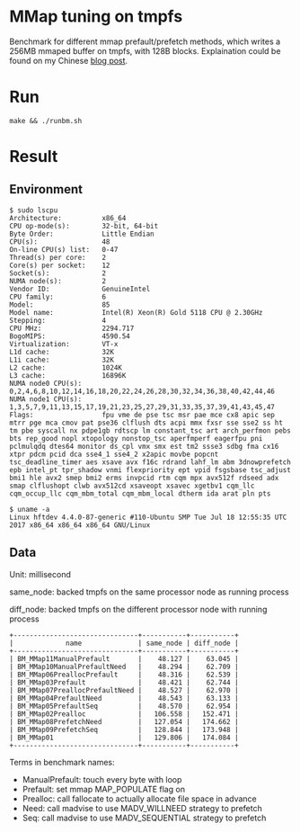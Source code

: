 # MMap tuning on tmpfs
Benchmark for different mmap prefault/prefetch methods, which writes a 256MB mmaped buffer on tmpfs, with 128B blocks. Explaination could be found on my Chinese [blog post](http://xoyo.space/2017/11/mmap-performance-analyzing-and-tuning/).

# Run
```
make && ./runbm.sh
```

# Result
## Environment
```
$ sudo lscpu
Architecture:          x86_64
CPU op-mode(s):        32-bit, 64-bit
Byte Order:            Little Endian
CPU(s):                48
On-line CPU(s) list:   0-47
Thread(s) per core:    2
Core(s) per socket:    12
Socket(s):             2
NUMA node(s):          2
Vendor ID:             GenuineIntel
CPU family:            6
Model:                 85
Model name:            Intel(R) Xeon(R) Gold 5118 CPU @ 2.30GHz
Stepping:              4
CPU MHz:               2294.717
BogoMIPS:              4590.54
Virtualization:        VT-x
L1d cache:             32K
L1i cache:             32K
L2 cache:              1024K
L3 cache:              16896K
NUMA node0 CPU(s):     0,2,4,6,8,10,12,14,16,18,20,22,24,26,28,30,32,34,36,38,40,42,44,46
NUMA node1 CPU(s):     1,3,5,7,9,11,13,15,17,19,21,23,25,27,29,31,33,35,37,39,41,43,45,47
Flags:                 fpu vme de pse tsc msr pae mce cx8 apic sep mtrr pge mca cmov pat pse36 clflush dts acpi mmx fxsr sse sse2 ss ht tm pbe syscall nx pdpe1gb rdtscp lm constant_tsc art arch_perfmon pebs bts rep_good nopl xtopology nonstop_tsc aperfmperf eagerfpu pni pclmulqdq dtes64 monitor ds_cpl vmx smx est tm2 ssse3 sdbg fma cx16 xtpr pdcm pcid dca sse4_1 sse4_2 x2apic movbe popcnt tsc_deadline_timer aes xsave avx f16c rdrand lahf_lm abm 3dnowprefetch epb intel_pt tpr_shadow vnmi flexpriority ept vpid fsgsbase tsc_adjust bmi1 hle avx2 smep bmi2 erms invpcid rtm cqm mpx avx512f rdseed adx smap clflushopt clwb avx512cd xsaveopt xsavec xgetbv1 cqm_llc cqm_occup_llc cqm_mbm_total cqm_mbm_local dtherm ida arat pln pts

$ uname -a
Linux hftdev 4.4.0-87-generic #110-Ubuntu SMP Tue Jul 18 12:55:35 UTC 2017 x86_64 x86_64 x86_64 GNU/Linux
```
## Data
Unit: millisecond

same_node: backed tmpfs on the same processor node as running process

diff_node: backed tmpfs on the different processor node with running process
```
+-------------------------------+-----------+-----------+
|             name              | same_node | diff_node |
+-------------------------------+-----------+-----------+
| BM_MMap11ManualPrefault       |    48.127 |    63.045 |
| BM_MMap10ManualPrefaultNeed   |    48.294 |    62.709 |
| BM_MMap06PreallocPrefault     |    48.316 |    62.539 |
| BM_MMap03Prefault             |    48.421 |    62.744 |
| BM_MMap07PreallocPrefaultNeed |    48.527 |    62.970 |
| BM_MMap04PrefaultNeed         |    48.543 |    63.133 |
| BM_MMap05PrefaultSeq          |    48.570 |    62.954 |
| BM_MMap02Prealloc             |   106.558 |   152.471 |
| BM_MMap08PrefetchNeed         |   127.054 |   174.662 |
| BM_MMap09PrefetchSeq          |   128.844 |   173.948 |
| BM_MMap01                     |   129.806 |   174.084 |
+-------------------------------+-----------+-----------+
```
Terms in benchmark names:
- ManualPrefault: touch every byte with loop
- Prefault: set mmap MAP_POPULATE flag on
- Prealloc: call fallocate to actually allocate file space in advance
- Need: call madvise to use MADV_WILLNEED strategy to prefetch
- Seq: call madvise to use MADV_SEQUENTIAL strategy to prefetch
